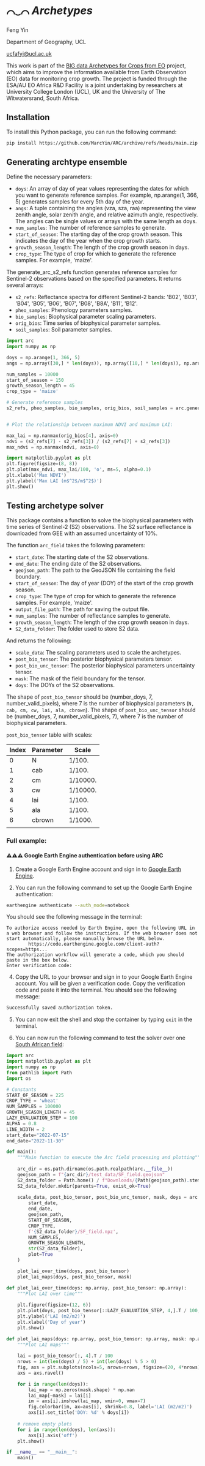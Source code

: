 # $⌒_⌣⌒$ *Archetypes*

Feng Yin

Department of Geography, UCL

ucfafyi@ucl.ac.uk


This work is part of the [BIG data Archetypes for Crops from EO](https://www.eoafrica-rd.org/research/research-projects-2023-2024/#proposal_1/) project, which aims to improve the information available from Earth Observation (EO) data for monitoring crop growth. The project is funded through the ESA/AU EO Africa R&D Facility is a joint undertaking by researchers at University College London (UCL), UK and the University of The Witwatersrand, South Africa.


## Installation

To install this Python package, you can run the following command:

```
pip install https://github.com/MarcYin/ARC/archive/refs/heads/main.zip
```


## Generating archtype ensemble

Define the necessary parameters:

- `doys`: An array of day of year values representing the dates for which you want to generate reference samples. For example, np.arange(1, 366, 5) generates samples for every 5th day of the year.
- `angs`: A tuple containing the angles (vza, sza, raa) representing the view zenith angle, solar zenith angle, and relative azimuth angle, respectively. The angles can be single values or arrays with the same length as doys.
- `num_samples`: The number of reference samples to generate.
- `start_of_season`: The starting day of the crop growth season. This indicates the day of the year when the crop growth starts.
- `growth_season_length`: The length of the crop growth season in days.
- `crop_type`: The type of crop for which to generate the reference samples. For example, 'maize'.


The generate_arc_s2_refs function generates reference samples for Sentinel-2 observations based on the specified parameters. It returns several arrays:

- `s2_refs`: Reflectance spectra for different Sentinel-2 bands: 'B02', 'B03', 'B04', 'B05', 'B06', 'B07', 'B08', 'B8A', 'B11', 'B12'.
- `pheo_samples`: Phenology parameters samples.
- `bio_samples`: Biophysical parameter scaling parameters.
- `orig_bios`: Time series of biophysical parameter samples.
- `soil_samples`: Soil parameter samples.


```python
import arc
import numpy as np

doys = np.arange(1, 366, 5)
angs = np.array([30,] * len(doys)), np.array([10,] * len(doys)), np.array([120,] * len(doys)) 

num_samples = 10000
start_of_season = 150
growth_season_length = 45
crop_type = 'maize'

# Generate reference samples
s2_refs, pheo_samples, bio_samples, orig_bios, soil_samples = arc.generate_arc_refs(doys, start_of_season, growth_season_length, num_samples, angs, crop_type)


# Plot the relationship between maximum NDVI and maximum LAI:

max_lai = np.nanmax(orig_bios[4], axis=0)
ndvi = (s2_refs[7] - s2_refs[3]) / (s2_refs[7] + s2_refs[3])
max_ndvi = np.nanmax(ndvi, axis=0)

import matplotlib.pyplot as plt
plt.figure(figsize=(8, 8))
plt.plot(max_ndvi, max_lai/100, 'o', ms=5, alpha=0.1)
plt.xlabel('Max NDVI')
plt.ylabel('Max LAI (m$^2$/m$^2$)')
plt.show()
```

## Testing archetype solver 

This package contains a function to solve the biophysical parameters with time series of Sentinel-2 (S2) observations. The S2 surface reflectance is downloaded from GEE with an assumed uncertainty of 10%. 

The function `arc_field` takes the following parameters:

- `start_date`: The starting date of the S2 observations.
- `end_date`: The ending date of the S2 observations.
- `geojson_path`: The path to the GeoJSON file containing the field boundary.
- `start_of_season`: The day of year (DOY) of the start of the crop growth season.
- `crop_type`: The type of crop for which to generate the reference samples. For example, 'maize'.
- `output_file_path`: The path for saving the output file.
- `num_samples`: The number of reflectance samples to generate.
- `growth_season_length`: The length of the crop growth season in days.
- `S2_data_folder`: The folder used to store S2 data.

And returns the following:
- `scale_data`: The scaling parameters used to scale the archetypes.
- `post_bio_tensor`: The posterior biophysical parameters tensor.
- `post_bio_unc_tensor`: The posterior biophysical parameters uncertainty tensor.
- `mask`: The mask of the field boundary for the tensor.
- `doys`: The DOYs of the S2 observations.

The shape of `post_bio_tensor` should be (number_doys, 7, number_valid_pixels), where 7 is the number of biophysical parameters (`N, cab, cm, cw, lai, ala, cbrown`). The shape of `post_bio_unc_tensor` should be (number_doys, 7, number_valid_pixels, 7), where 7 is the number of biophysical parameters. 

`post_bio_tensor` table with scales:

| Index | Parameter | Scale |
| --- | --- | --- |
| 0 | N | 1/100. |
| 1 | cab | 1/100. |
| 2 | cm | 1/10000. |
| 3 | cw | 1/10000. |
| 4 | lai | 1/100. |
| 5 | ala | 1/100. |
| 6 | cbrown | 1/1000. |
|||

### Full example:


#### ⚠️⚠️⚠️ Google Earth Engine authentication before using ARC

1. Create a Google Earth Engine account and sign in to [Google Earth Engine](https://earthengine.google.com/).
 
2. You can run the following command to set up the Google Earth Engine authentication:

```bash
earthengine authenticate --auth_mode=notebook
```
You should see the following message in the terminal:
```console
To authorize access needed by Earth Engine, open the following URL in a web browser and follow the instructions. If the web browser does not start automatically, please manually browse the URL below.
        https://code.earthengine.google.com/client-auth?scopes=https...
The authorization workflow will generate a code, which you should paste in the box below.
Enter verification code:
```

4. Copy the URL to your browser and sign in to your Google Earth Engine account. You will be given a verification code. Copy the verification code and paste it into the terminal. You should see the following message:
```bash
Successfully saved authorization token.
```

5. You can now exit the shell and stop the container by typing `exit` in the terminal. 
   
6. You can now run the following command to test the solver over one [South African field](https://github.com/MarcYin/ARC/blob/main/arc/test_data/SF_field.geojson):


```python
import arc
import matplotlib.pyplot as plt
import numpy as np
from pathlib import Path
import os

# Constants
START_OF_SEASON = 225
CROP_TYPE = 'wheat'
NUM_SAMPLES = 100000
GROWTH_SEASON_LENGTH = 45
LAZY_EVALUATION_STEP = 100
ALPHA = 0.8
LINE_WIDTH = 2
start_date="2022-07-15"
end_date="2022-11-30"

def main():
    """Main function to execute the Arc field processing and plotting"""
    
    arc_dir = os.path.dirname(os.path.realpath(arc.__file__))
    geojson_path = f"{arc_dir}/test_data/SF_field.geojson"
    S2_data_folder = Path.home() / f"Downloads/{Path(geojson_path).stem}"
    S2_data_folder.mkdir(parents=True, exist_ok=True)
    
    scale_data, post_bio_tensor, post_bio_unc_tensor, mask, doys = arc.arc_field(
        start_date, 
        end_date, 
        geojson_path, 
        START_OF_SEASON, 
        CROP_TYPE, 
        f'{S2_data_folder}/SF_field.npz', 
        NUM_SAMPLES, 
        GROWTH_SEASON_LENGTH, 
        str(S2_data_folder),
        plot=True
    )

    plot_lai_over_time(doys, post_bio_tensor)
    plot_lai_maps(doys, post_bio_tensor, mask)

def plot_lai_over_time(doys: np.array, post_bio_tensor: np.array):
    """Plot LAI over time"""
    
    plt.figure(figsize=(12, 6))
    plt.plot(doys, post_bio_tensor[::LAZY_EVALUATION_STEP, 4,].T / 100, '-',  lw=LINE_WIDTH, alpha=ALPHA)
    plt.ylabel('LAI (m2/m2)')
    plt.xlabel('Day of year')
    plt.show()

def plot_lai_maps(doys: np.array, post_bio_tensor: np.array, mask: np.array):
    """Plot LAI maps"""
    
    lai = post_bio_tensor[:, 4].T / 100
    nrows = int(len(doys) / 5) + int(len(doys) % 5 > 0)
    fig, axs = plt.subplots(ncols=5, nrows=nrows, figsize=(20, 4*nrows))
    axs = axs.ravel()

    for i in range(len(doys)):
        lai_map = np.zeros(mask.shape) * np.nan
        lai_map[~mask] = lai[i]
        im = axs[i].imshow(lai_map, vmin=0, vmax=7)
        fig.colorbar(im, ax=axs[i], shrink=0.8, label='LAI (m2/m2)')
        axs[i].set_title('DOY: %d' % doys[i])
    
    # remove empty plots
    for i in range(len(doys), len(axs)):
        axs[i].axis('off')
    plt.show()

if __name__ == "__main__":
    main()

```
